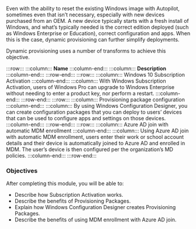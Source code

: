 Even with the ability to reset the existing Windows image with Autopilot, sometimes even that isn’t necessary, especially with new devices purchased from an OEM. A new device typically starts with a fresh install of Windows, and what’s typically needed is the correct edition deployed (such as Windows Enterprise or Education), correct configuration and apps. When this is the case, dynamic provisioning can further simplify deployments.

Dynamic provisioning uses a number of transforms to achieve this objective.

:::row:::
  :::column:::
    **Name**
  :::column-end:::
  :::column:::
    **Description**
  :::column-end:::
:::row-end:::
:::row:::
  :::column:::
    Windows 10 Subscription Activation
  :::column-end:::
  :::column:::
    With Windows Subscription Activation, users of Windows Pro can upgrade to Windows Enterprise without needing to enter a product key, nor perform a restart.
  :::column-end:::
:::row-end:::
:::row:::
  :::column:::
    Provisioning package configuration
  :::column-end:::
  :::column:::
    By using Windows Configuration Designer, you can create configuration packages that you can deploy to users’ devices that can be used to configure apps and settings on those devices.
  :::column-end:::
:::row-end:::
:::row:::
  :::column:::
    Azure AD join with automatic MDM enrollment
  :::column-end:::
  :::column:::
    Using Azure AD join with automatic MDM enrollment, users enter their work or school account details and their device is automatically joined to Azure AD and enrolled in MDM. The user’s device is then configured per the organization’s MD policies.
  :::column-end:::
:::row-end:::


### Objectives

After completing this module, you will be able to:

 -  Describe how Subscription Activation works.
 -  Describe the benefits of Provisioning Packages.
 -  Explain how Windows Configuration Designer creates Provisioning Packages.
 -  Describe the benefits of using MDM enrollment with Azure AD join.
